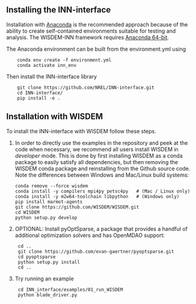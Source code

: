 ## Installing the INN-interface
Installation with [Anaconda](https://www.anaconda.com) is the recommended approach because of the ability to create self-contained environments suitable for testing and analysis.  The WISDEM-INN framework requires [Anaconda 64-bit](https://www.anaconda.com/distribution/).

The Anaconda environment can be built from the environment.yml using

        conda env create -f environment.yml
        conda activate inn_env

Then install the INN-interface library

        git clone https://github.com/NREL/INN-interface.git
        cd INN-interface/
        pip install -e .

## Installation with WISDEM
To install the INN-interface with WISDEM follow these steps.

1.  In order to directly use the examples in the repository and peek at the code when necessary, we recommend all users install WISDEM in *developer* mode.  This is done by first installing WISDEM as a conda package to easily satisfy all dependencies, but then removing the WISDEM conda package and reinstalling from the Github source code.  Note the differences between Windows and Mac/Linux build systems:

        conda remove --force wisdem
        conda install -y compilers mpi4py petsc4py   # (Mac / Linux only)
        conda install -y m2w64-toolchain libpython   # (Windows only)
        pip install marmot-agents
        git clone https://github.com/WISDEM/WISDEM.git
        cd WISDEM
        python setup.py develop


2. OPTIONAL: Install pyOptSparse, a package that provides a handful of additional optimization solvers and has OpenMDAO support:

        cd ..
        git clone https://github.com/evan-gaertner/pyoptsparse.git
        cd pyoptsparse
        python setup.py install
        cd ..

3. Try running an example

        cd INN_interface/examples/01_run_WISDEM
        python blade_driver.py 
 